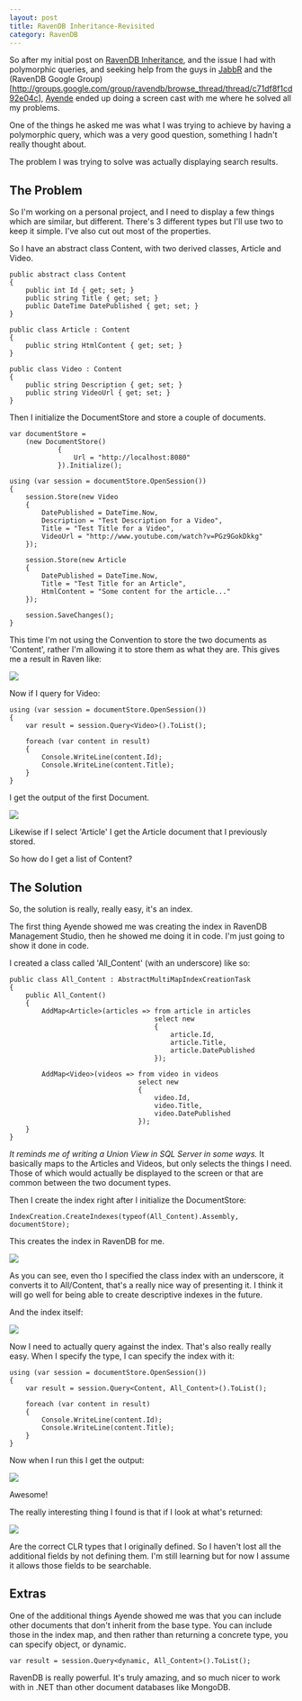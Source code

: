 ```yaml
---
layout: post
title: RavenDB Inheritance-Revisited
category: RavenDB
---
```


So after my initial post on [RavenDB Inheritance](/2011/12/ravendb-inheritance/), and the issue I had with polymorphic queries, and seeking help from the guys in [JabbR](http://jabbr.net/) and the (RavenDB Google Group)[http://groups.google.com/group/ravendb/browse_thread/thread/c71df8f1cd92e04c], [Ayende](http://ayende.com/blog/) ended up doing a screen cast with me where he solved all my problems.

One of the things he asked me was what I was trying to achieve by having a polymorphic query, which was a very good question, something I hadn't really thought about.

The problem I was trying to solve was actually displaying search results.

## The Problem

So I'm working on a personal project, and I need to display a few things which are similar, but different. There's 3 different types but I'll use two to keep it simple. I've also cut out most of the properties.

So I have an abstract class Content, with two derived classes, Article and Video.

    public abstract class Content
    {
        public int Id { get; set; }
        public string Title { get; set; }
        public DateTime DatePublished { get; set; }
    }
    
    public class Article : Content
    {
        public string HtmlContent { get; set; }
    }

    public class Video : Content
    {
        public string Description { get; set; }
        public string VideoUrl { get; set; }
    }

<!--excerpt-->

Then I initialize the DocumentStore and store a couple of documents.

    var documentStore =
        (new DocumentStore()
                {
                    Url = "http://localhost:8080"
                }).Initialize();
            
    using (var session = documentStore.OpenSession())
    {
        session.Store(new Video
        {
            DatePublished = DateTime.Now,
            Description = "Test Description for a Video",
            Title = "Test Title for a Video",
            VideoUrl = "http://www.youtube.com/watch?v=PGz9GokDkkg"
        });

        session.Store(new Article
        {
            DatePublished = DateTime.Now,
            Title = "Test Title for an Article",
            HtmlContent = "Some content for the article..."
        });

        session.SaveChanges();
    }

This time I'm not using the Convention to store the two documents as 'Content', rather I'm allowing it to store them as what they are. This gives me a result in Raven like:

![](/images/ravendb-inheritance-revisited-1.png)

Now if I query for Video:

    using (var session = documentStore.OpenSession())
    {
        var result = session.Query<Video>().ToList();
        
        foreach (var content in result)
        {
            Console.WriteLine(content.Id);
            Console.WriteLine(content.Title);
        }
    }

I get the output of the first Document.

![](/images/ravendb-inheritance-revisited-2.png)

Likewise if I select 'Article' I get the Article document that I previously stored.

So how do I get a list of Content?

## The Solution

So, the solution is really, really easy, it's an index.

The first thing Ayende showed me was creating the index in RavenDB Management Studio, then he showed me doing it in code. I'm just going to show it done in code.

I created a class called 'All_Content' (with an underscore) like so:

    public class All_Content : AbstractMultiMapIndexCreationTask
    {
        public All_Content()
        {
            AddMap<Article>(articles => from article in articles
                                        select new
                                        {
                                            article.Id,
                                            article.Title,
                                            article.DatePublished
                                        });
                                        
            AddMap<Video>(videos => from video in videos
                                    select new
                                    {
                                        video.Id,
                                        video.Title,
                                        video.DatePublished
                                    });
        }
    }
    
*It reminds me of writing a Union View in SQL Server in some ways.* It basically maps to the Articles and Videos, but only selects the things I need. Those of which would actually be displayed to the screen or that are common between the two document types.

Then I create the index right after I initialize the DocumentStore:

    IndexCreation.CreateIndexes(typeof(All_Content).Assembly, documentStore);

This creates the index in RavenDB for me.

![](/images/ravendb-inheritance-revisited-3.png)

As you can see, even tho I specified the class index with an underscore, it converts it to All/Content, that's a really nice way of presenting it. I think it will go well for being able to create descriptive indexes in the future.

And the index itself:

![](/images/ravendb-inheritance-revisited-4.png)

Now I need to actually query against the index. That's also really really easy. When I specify the type, I can specify the index with it:

    using (var session = documentStore.OpenSession())
    {
        var result = session.Query<Content, All_Content>().ToList();
        
        foreach (var content in result)
        {
            Console.WriteLine(content.Id);
            Console.WriteLine(content.Title);
        }
    }

Now when I run this I get the output:

![](/images/ravendb-inheritance-revisited-5.png)

Awesome!

The really interesting thing I found is that if I look at what's returned:

![](/images/ravendb-inheritance-revisited-6.png)

Are the correct CLR types that I originally defined. So I haven't lost all the additional fields by not defining them. I'm still learning but for now I assume it allows those fields to be searchable.

## Extras

One of the additional things Ayende showed me was that you can include other documents that don't inherit from the base type. You can include those in the index map, and then rather than returning a concrete type, you can specify object, or dynamic.

    var result = session.Query<dynamic, All_Content>().ToList();
    
RavenDB is really powerful. It's truly amazing, and so much nicer to work with in .NET than other document databases like MongoDB.

